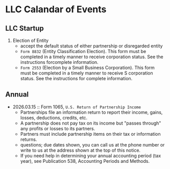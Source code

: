 # LLC Calandar of Events

## LLC Startup

1. Election of Entity
    - accept the default status of either partnership or disregarded entity
    - `Form 8832` (Entity Classification Election). This form must be completed in a timely manner to receive corporation status.
      See the instructions forcomplete information.
    - `Form 2553` (Election by a Small Business Corporation). This form must be completed in a timely manner to receive S corporation status.
      See the instructions for complete information.

## Annual


- 2026.03.15 :: Form 1065, `U.S. Return of Partnership Income`
    - Partnerships file an information return to report their income, gains, losses, deductions, credits, etc.
    - A partnership does not pay tax on its income but "passes through" any profits or losses to its partners.
    - Partners must include partnership items on their tax or information returns.
    - questions; due dates shown, you can call us at the phone number or write to us at the address shown at the top of this notice.
    - If you need help in determining your annual accounting period (tax year), see Publication 538, Accounting Periods and Methods.

